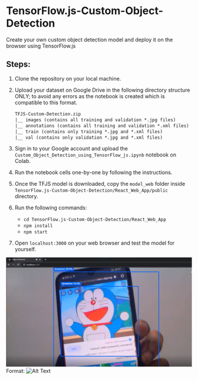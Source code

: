 # TensorFlow.js-Custom-Object-Detection
Create your own custom object detection model and deploy it on the browser using TensorFlow.js

## Steps:

1. Clone the repository on your local machine.
2. Upload your dataset on Google Drive in the following directory structure ONLY; to avoid any errors as the notebook is created which is compatible to this format.

   ```TFJS-Custom-Detection
   TFJS-Custom-Detection.zip
   |__ images (contains all training and validation *.jpg files)
   |__ annotations (contains all training and validation *.xml files)
   |__ train (contains only training *.jpg and *.xml files)
   |__ val (contains only validation *.jpg and *.xml files)
   ```
   
3. Sign in to your Google account and upload the `Custom_Object_Detection_using_TensorFlow_js.ipynb` notebook on Colab.
4. Run the notebook cells one-by-one by following the instructions.
5. Once the TFJS model is downloaded, copy the `model_web` folder inside `TensorFlow.js-Custom-Object-Detection/React_Web_App/public` directory.
6. Run the following commands:
   - `cd TensorFlow.js-Custom-Object-Detection/React_Web_App`
   - `npm install`
   - `npm start`
7. Open `localhost:3000` on your web browser and test the model for yourself.

![GitHub Logo](/images/output.png)
Format: ![Alt Text](url)


